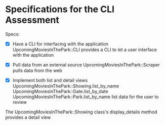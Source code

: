 # Specifications for the CLI Assessment

Specs:
- [x] Have a CLI for interfacing with the application
UpcomingMoviesInThePark::CLI provides a CLI to let a user interface with the application

- [x] Pull data from an external source
UpcomingMoviesInThePark::Scraper pulls data from the web

- [x] Implement both list and detail views
UpcomingMoviesInThePark::Showing.list_by_name
UpcomingMoviesInThePark::Gate.list_by_date
UpcomingMoviesInThePark::Park.list_by_name
list data for the user to review

The UpcomingMoviesInThePark::Showing class's display_details method provides a detail view

